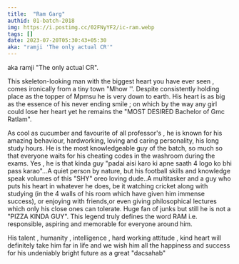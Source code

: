 ```yaml
---
title:  "Ram Garg"
authid: 01-batch-2018
img: https://i.postimg.cc/02FNyYF2/ic-ram.webp
tags: []
date: 2023-07-20T05:30:43+05:30
aka: "ramji 'The only actual CR'"
---
```


aka ramji "The only actual CR".

This skeleton-looking man with the biggest heart you have ever seen , comes ironically from a tiny town "Mhow ''. Despite consistently holding place as the topper of Mpmsu he is very down to earth. His heart is as big as the essence of his never ending smile ; on which by the way any girl could lose her heart yet he remains the "MOST DESIRED Bachelor of Gmc Ratlam".

As cool as cucumber and favourite of all professor's , he is known for his amazing behaviour, hardworking, loving and caring personality, his long study hours. He is the most knowledgeable guy of the batch, so much so that everyone waits for his cheating codes in the washroom during the exams. Yes , he is that kinda guy "padai aisi karo ki apne saath 4 logo ko bhi pass karao"...A quiet person by nature, but his football skills and knowledge speak volumes of this "SHY" oreo loving dude..A multitasker and a guy who puts his heart in whatever he does, be it watching cricket along with studying (in the 4 walls of his room which have given him immense success), or enjoying with friends,or even giving philosophical lectures which only his close ones can tolerate. Huge fan of junks but still he is not a "PIZZA KINDA GUY". This legend truly defines the word RAM i.e. responsible, aspiring and memorable for everyone around him.

His talent , humanity , intelligence , hard working attitude , kind heart will definitely take him far in life and we wish him all the happiness and success for his undeniably bright future as a great "dacsahab"
